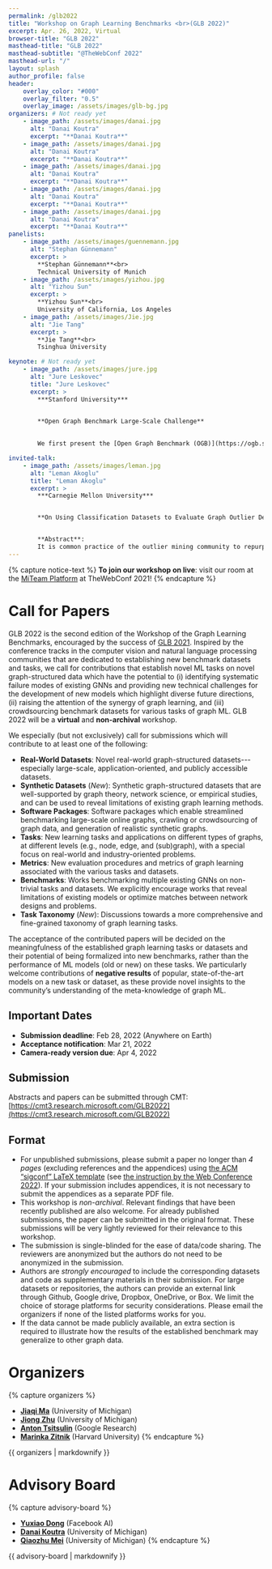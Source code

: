 ```yaml
---
permalink: /glb2022
title: "Workshop on Graph Learning Benchmarks <br>(GLB 2022)"
excerpt: Apr. 26, 2022, Virtual
browser-title: "GLB 2022"
masthead-title: "GLB 2022"
masthead-subtitle: "@TheWebConf 2022"
masthead-url: "/"
layout: splash
author_profile: false
header:
    overlay_color: "#000"
    overlay_filter: "0.5"
    overlay_image: /assets/images/glb-bg.jpg
organizers: # Not ready yet
    - image_path: /assets/images/danai.jpg
      alt: "Danai Koutra"
      excerpt: "**Danai Koutra**"
    - image_path: /assets/images/danai.jpg
      alt: "Danai Koutra"
      excerpt: "**Danai Koutra**"
    - image_path: /assets/images/danai.jpg
      alt: "Danai Koutra"
      excerpt: "**Danai Koutra**"
    - image_path: /assets/images/danai.jpg
      alt: "Danai Koutra"
      excerpt: "**Danai Koutra**"
    - image_path: /assets/images/danai.jpg
      alt: "Danai Koutra"
      excerpt: "**Danai Koutra**"
panelists:
    - image_path: /assets/images/guennemann.jpg
      alt: "Stephan Günnemann"
      excerpt: >
        **Stephan Günnemann**<br>
        Technical University of Munich
    - image_path: /assets/images/yizhou.jpg
      alt: "Yizhou Sun"
      excerpt: >
        **Yizhou Sun**<br>
        University of California, Los Angeles
    - image_path: /assets/images/Jie.jpg
      alt: "Jie Tang"
      excerpt: >
        **Jie Tang**<br>
        Tsinghua University

keynote: # Not ready yet
    - image_path: /assets/images/jure.jpg
      alt: "Jure Leskovec"
      title: "Jure Leskovec"
      excerpt: >
        ***Stanford University***


        **Open Graph Benchmark Large-Scale Challenge**
        
        
        We first present the [Open Graph Benchmark (OGB)](https://ogb.stanford.edu), a diverse set of challenging and realistic benchmark datasets to facilitate scalable, robust, and reproducible graph machine learning (ML) research. OGB datasets are larger than existing graph benchmarks, encompass multiple important graph ML tasks, and cover a diverse range of domains. We then present OGB’s new initiative on a Large-Scale Challenge ([OGB-LSC](https://ogb.stanford.edu/kddcup2021)) at the KDD Cup 2021. OGB-LSC provides datasets that represent modern industrial-scale large graphs. We provide dedicated baseline experiments, scaling up expressive graph ML models to the massive datasets. We show that the expressive models significantly outperform simple scalable baselines, indicating an opportunity for dedicated efforts to further improve graph ML at scale.

invited-talk: 
    - image_path: /assets/images/leman.jpg
      alt: "Leman Akoglu"
      title: "Leman Akoglu"
      excerpt: >
        ***Carnegie Mellon University***


        **On Using Classification Datasets to Evaluate Graph Outlier Detection: Peculiar Observations and New Insights**


        **Abstract**: 
        It is common practice of the outlier mining community to repurpose classification datasets toward evaluating various detection models. To that end, often a binary classification dataset is used, where samples from (typically, the larger) one of the classes are designated as the ‘inlier’ samples, and the other class is substantially down-sampled to create the (ground-truth) ‘outlier’ samples. In this study, we identify an intriguing issue with repurposing graph classification datasets for graph outlier detection in this manner. Surprisingly, the detection performance of outlier models depends significantly on which class is down-sampled; put differently, accuracy often “flips” from high to low depending on which of the classes is down-sampled to represent the outlier samples. The problem is notably exacerbated particularly for a certain family of propagation based outlier detection models. Through careful analysis, we show that this issue mainly stems from disparate within-class sample similarity – which is amplified by various propagation based models – that impacts key characteristics of inlier/outlier distributions and indirectly, the difficulty of the outlier detection task and hence performance outcomes. With this study, we aim to draw attention to this (to our knowledge) previously-unnoticed issue, as it has implications for fair and effective evaluation of detection models, and hope that it will motivate the design of better evaluation benchmarks for outlier detection. Finally, we discuss the possibly overarching implications of using propagation based models on datasets with disparate within-class sample similarity beyond outlier detection, specifically for graph classification and graph-level clustering tasks. 
---
```


{% capture notice-text %}
**To join our workshop on live**: visit our room at the [MiTeam Platform](https://theweb.miteam.eu/asset/9Ffmuifa4MAzKPa6o) at TheWebConf 2021!
{% endcapture %}

<!-- <div class="notice--info">
  <!-- <h4 class="no_toc">Notice Headline:</h4> ~~>
  {{ notice-text | markdownify }}
</div> -->

<script>
if (!sessionStorage.getItem('timezone')) {
  var tz = jstz.determine() || 'UTC';
  sessionStorage.setItem('timezone', tz.name());
}
var currTz = sessionStorage.getItem('timezone');
var startTime = moment("2021-04-16T13:00:00Z");
var tzTime = startTime.tz(currTz)
</script>

# Call for Papers

GLB 2022 is the second edition of the Workshop of the Graph Learning Benchmarks, encouraged by the success of [GLB 2021](/glb2021). 
Inspired by the conference tracks in the computer vision and natural language processing communities that are dedicated to establishing new benchmark datasets and tasks,
we call for contributions that establish novel ML tasks on novel graph-structured data which have the potential to 
(i) identifying systematic failure modes of existing GNNs and providing new technical challenges for the development of new models which highlight diverse future directions, 
(ii) raising the attention of the synergy of graph learning, and
(iii) crowdsourcing benchmark datasets for various tasks of graph ML.
GLB 2022 will be a **virtual** and **non-archival** workshop.

<!-- Inspired by the conference tracks in the computer vision and natural language processing communities that are dedicated to establishing new benchmark datasets and tasks, 
we call for contributions that introduce novel ML tasks or novel graph-structured data which have the potential to 
(i) help understand the performance and limitations of graph representation models on diverse sets of problems and 
(ii) support benchmark evaluations for various models. -->

We especially (but not exclusively) call for submissions which will contribute to at least one of the following:

- **Real-World Datasets**: Novel real-world graph-structured datasets---especially large-scale, application-oriented, and publicly accessible datasets. 
- **Synthetic Datasets** (*New*): Synthetic graph-structured datasets that are well-supported by graph theory, network science, or empirical studies, and can be used to reveal limitations of existing graph learning methods.
- **Software Packages**: Software packages which enable streamlined benchmarking large-scale online graphs, crawling or crowdsourcing of graph data, and generation of realistic synthetic graphs. 
- **Tasks**: New learning tasks and applications on different types of graphs, at different levels (e.g., node, edge, and (sub)graph), with a special focus on real-world and industry-oriented problems.
- **Metrics**: New evaluation procedures and metrics of graph learning associated with the various tasks and datasets. 
- **Benchmarks**: Works benchmarking multiple existing GNNs on non-trivial tasks and datasets. We explicitly encourage works that reveal limitations of existing models or optimize matches between network designs and problems. 
- **Task Taxonomy** (*New*): Discussions towards a more comprehensive and fine-grained taxonomy of graph learning tasks.

The acceptance of the contributed papers will be decided on the meaningfulness of the established graph learning tasks or datasets and their potential of being formalized into new benchmarks, rather than the performance of ML models (old or new) on these tasks. We particularly welcome contributions of **negative results** of popular, state-of-the-art models on a new task or dataset, as these provide novel insights to the community’s understanding of the meta-knowledge of graph ML. 

## Important Dates
- **Submission deadline**: Feb 28, 2022 (Anywhere on Earth)
- **Acceptance notification**: Mar 21, 2022
- **Camera-ready version due**: Apr 4, 2022

## Submission
Abstracts and papers can be submitted through CMT: <br>
[https://cmt3.research.microsoft.com/GLB2022](https://cmt3.research.microsoft.com/GLB2022)

## Format

- For unpublished submissions, please submit a paper no longer than *4 pages* (excluding references and the appendices) using [the ACM “sigconf” LaTeX template](https://www.overleaf.com/latex/templates/association-for-computing-machinery-acm-sig-proceedings-template/bmvfhcdnxfty) (see [the instruction by the Web Conference 2022](https://www2022.thewebconf.org/cfp/research/)). If your submission includes appendices, it is not necessary to submit the appendices as a separate PDF file.
- This workshop is *non-archival*. Relevant findings that have been recently published are also welcome. For already published submissions, the paper can be submitted in the original format. These submissions will be very lightly reviewed for their relevance to this workshop.
- The submission is single-blinded for the ease of data/code sharing. The reviewers are anonymized but the authors do not need to be anonymized in the submission.
- Authors are *strongly encouraged* to include the corresponding datasets and code as supplementary materials in their submission. For large datasets or repositories, the authors can provide an external link through Github, Google drive, Dropbox, OneDrive, or Box. We limit the choice of storage platforms for security considerations. Please email the organizers if none of the listed platforms works for you.
- If the data cannot be made publicly available, an extra section is required to illustrate how the results of the established benchmark may generalize to other graph data.

<!-- Our previous call for papers can be found [here](/call-for-papers).  -->

<!-- # Schedule

All the time listed below are in Ljubljana time (Central European Summer Time, UTC+2). The workshop will start at Apr 16, 2021 3:00pm CEST<span id="viewerTime"></span>.

| Time (UTC+2) | Agenda |
| ----------------- | ------------ |
| **3:00-3:10pm**    | **Opening remarks** |
| **3:10-3:30pm**    | **[Invited talk by Leman Akoglu](#Leman+Akoglu) (20 min)**: <br> On Using Classification Datasets to Evaluate Graph Outlier Detection: Peculiar Observations and New Insights |
| **3:30-4:00pm**    | **Contributed talks (12 min + 3-min Q&A for each):**<br>\- Reproducible Evaluations of Network Representation Learning Models Using EvalNE<br>\- Catastrophic Forgetting in Deep Graph Networks: an Introductory Benchmark for Graph Classification |
| **4:00-4:05pm**    | **Break (5 min)** |
| **4:05-4:40pm**    | **Spotlight talks (11 x 3 min)** |
| **4:40-5:30pm**    | **Interactive poster session & Break (50 min)** |
| **5:30-6:25pm**    | **[Panel discussion](#panelists) (55 min):<br>Stephan Günnemann, Yizhou Sun, Jie Tang**|
| **6:25-6:30pm**    | **Break (5 min)** |
| **6:30-7:10pm**    | **[Keynote by Jure Leskovec](#Jure+Leskovec) (40 min)**: <br> Open Graph Benchmark Large-Scale Challenge |
| **7:10-7:20pm**    | **Closing remarks** | -->

<script>
  document.getElementById("viewerTime").innerHTML = " (" + tzTime.format('MMM DD h:mma z') + ")"
</script>

<!-- # Invited Speakers

{% include feature_row id="keynote" type="left" %}
{% include feature_row id="invited-talk" type="left" %} -->

<!-- # Panelists
{% include feature_row id="panelists" %} -->

<!-- # Accepted Papers
<ul>
{% for pubitem in site.data.papers %}
    <li> {{ pubitem.title | markdownify | remove: '<p>' | remove: '</p>' | strip }} <br>
    <div class="small">
    <i> {{ pubitem.authors | markdownify | remove: '<p>' | remove: '</p>' | strip }} </i> 
    </div>
    {% if pubitem.abstract %} 
    <a class="btn btn--small btn--info collapsible">Abstract</a> 
    <div class="btn-content small">
        <b>Abstract</b>: {{ pubitem.abstract }}
    </div>
    {% endif %}
    {% if pubitem.PDF %} <a href="{{ pubitem.PDF }}" class="btn btn--small btn--info">PDF</a>{% endif %}
    {% if pubitem.code %} <a href="{{ pubitem.code }}" class="btn btn--small btn--info">
    {% if pubitem.new_dataset %} Code & Datasets {% else %} Code {% endif %} </a>{% endif %}
    </li>
{% endfor %}
</ul> -->

# Organizers
{% capture organizers %}
- **[Jiaqi Ma](http://www.jiaqima.com/)** (University of Michigan)
- **[Jiong Zhu](https://www.jiongzhu.net/)** (University of Michigan)
- **[Anton Tsitsulin](http://tsitsul.in/)** (Google Research)
- **[Marinka Zitnik](https://zitniklab.hms.harvard.edu/bio/)** (Harvard University)
{% endcapture %}

<div class="small">
{{ organizers | markdownify }}
</div>
<!-- {% include feature_row id="organizers" %} -->

# Advisory Board
{% capture advisory-board %}
- **[Yuxiao Dong](https://ericdongyx.github.io/)** (Facebook AI)
- **[Danai Koutra](https://web.eecs.umich.edu/~dkoutra/)** (University of Michigan)
- **[Qiaozhu Mei](http://www-personal.umich.edu/~qmei/)** (University of Michigan)
{% endcapture %}

<div class="small">
{{ advisory-board | markdownify }}
</div>

<!-- # Program Committee
<div class="small row-two-columns">
<div class="column-half">
<ul>
{% for people in site.data.pc-members limit:10 %}
<li>{{ people | markdownify | remove: '<p>' | remove: '</p>' | strip }} </li>
{% endfor %}
</ul>
</div>
<div class="column-half">
<ul>
{% for people in site.data.pc-members offset:10 %}
<li>{{ people | markdownify | remove: '<p>' | remove: '</p>' | strip }} </li>
{% endfor %}
</ul>
</div>
</div>

<script>
    var coll = document.getElementsByClassName("collapsible");
    var i;

    for (i = 0; i < coll.length; i++) {
    coll[i].addEventListener("click", function() {
        this.classList.toggle("active");
        var content = this.nextElementSibling;
        if (content.style.display === "block") {
        content.style.display = "none";
        } else {
        content.style.display = "block";
        }
    });
    }
</script> -->
